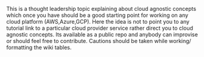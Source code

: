 This is a thought leadership topic explaining about cloud agnostic concepts which once you have should be a good starting point for working on any cloud platform (AWS,Azure,GCP). Here the idea is not to point you to any tutorial link to a particular cloud provider service rather direct you to cloud agnostic concepts. Its available as a public  repo and anybody can improvise or should feel free to contribute. Cautions should be taken while working/ formatting the wiki tables.

